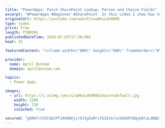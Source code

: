 ```yaml
---
title: "PowerApps: Patch SharePoint Lookup, Person and Choice Fields"
excerpt: "#PowerApps #Beginner #SharePoint  In this video I show how to work with and Patch complex SharePoint field types in Power Apps including: Lookups, Choice and Person Fields."
originalUrl: https://youtube.com/watch?v=wDKuLeK9N9Q
type: video
price: Free
length: PT8M30S
publishedDateTime: 2020-07-03T17:28:00Z
heat: 55

featuredContent: "<iframe width=\"800\" height=\"500\" frameborder=\"0\" src=\"https://www.youtube.com/embed/wDKuLeK9N9Q\" allow=\"accelerometer; autoplay; encrypted-media; gyroscope; picture-in-picture\" allowfullscreen></iframe>"

provider:
  name: April Dunnam
  domain: aprildunnam.com

topics:
  - Power Apps

images:
  - url: https://i.ytimg.com/vi/wDKuLeK9N9Q/maxresdefault.jpg
    width: 1280
    height: 720
    isCached: true

secured: "g9RH7rV3ICG8JPf1AXNXKjir6JIg5aMriTEZ43V/vzSKAXP3QQybAlaLdDBEtrf1wAWyjnw3naESkaSizMGmGyGSnI8NVn0Nzt+T1f1x5oA0lYU/rwTM61j/QJgWP0XHg/GHAbll/HwkDMuU5mNk4xpoi7UJ2HIf/UkY3n6Yr8skjoXx16aDmMhts3EQGEBoaonv29oJYRL9CFjUjA/agX12kt6lkhOKiaJjKs0QIF2oUV9hCgnsG2odRYfbROazePPzlXcPzTpj0KejHEaA7q717Hz5GuNLM92g/ucdLwzklm5JDos2MLSWeT5GBksdxRyK9qQzMu7oHZB4ulcj0072Cxqt/bOGTOLTGe1MMGqUgzPnw619ti3Z446LXAwLGisPN8EJk0u6Aa+Si+2Er9ZqtjDDrM1Mfka9mEpmm6c=;J3QXU/DXH+zH5iVx7vmxhA=="
---
```


